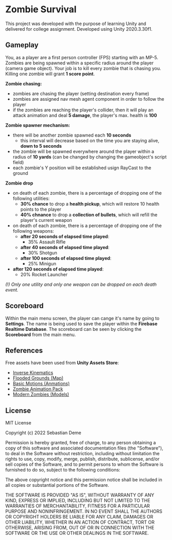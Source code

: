 # Zombie Survival

This project was developed with the purpose of learning Unity and delivered for college assignment. Developed using Unity 2020.3.30f1.

## Gameplay

You, as a player are a first person controller (FPS) starting with an MP-5. Zombies are being spawned within a specific radius around the player (camera game object). Your job is to kill every zombie that is chasing you. Killing one zombie will grant **1 score point**.

**Zombie chasing:**
 - zombies are chasing the player (setting destination every frame)
 - zombies are assigned nav mesh agent component in order to follow the player 
 - if the zombies are reaching the player's collider, then it will play an attack animation and deal **5 damage**, the player's max. health is **100**

**Zombie spawner mechanism:**
 - there will be another zombie spawned each **10 seconds**
   - this interval will decrease based on the time you are staying alive, **down to 5 seconds**
 - the zombie will be spawned everywhere around the player within a radius of **10 yards** (can be changed by changing the gameobject's script field)
 - each zombie's Y position will be established usign RayCast to the ground

**Zombie drop**
- on death of each zombie, there is a percentage of dropping one of the following utilities:
  - **30% chance** to drop a **health pickup**, which will restore 10 health points to the player
  - **40% chnance** to drop a **collection of bullets**, which will refill the player's current weapon
- on death of each zombie, there is a percentage of dropping one of the following weapons:
  - **after 20 seconds of elapsed time played**:
    - 35% Assault Rifle
  - **after 40 seconds of elapsed time played**:
    - 30% Shotgun
  - **after 100 seconds of elapsed time played**:
    - 25% Minigun
 - **after 120 seconds of elapsed time played**:
    - 20% Rocket Launcher

*(!) Only one utility and only one weapon can be dropped on each death event.*

## Scoreboard

Within the main menu screen, the player can cange it's name by going to **Settings**.  The name is being used to save the player within the **Firebase Realtime Database**. The scoreboard can be seen by clicking the **Scoreboard** from the main menu.

## References

Free assets have been used from **Unity Assets Store**:
 - [Inverse Kinematics](https://assetstore.unity.com/packages/tools/animation/inverse-kinematics-1829)
 - [Flooded Grounds (Map)](https://assetstore.unity.com/packages/3d/environments/flooded-grounds-48529)
 - [Basic Motions (Anmations)](https://assetstore.unity.com/packages/3d/animations/basic-motions-free-pack-25900)
 - [Zombie Animation Pack](https://assetstore.unity.com/packages/3d/animations/zombie-animation-pack-free-150219)
 - [Modern Zombies (Models)](https://assetstore.unity.com/packages/3d/characters/humanoids/modern-zombie-free-58134)

## License
MIT License

Copyright (c) 2022 Sebastian Deme

Permission is hereby granted, free of charge, to any person obtaining a copy of this software and associated documentation files (the "Software"), to deal in the Software without restriction, including without limitation the rights to use, copy, modify, merge, publish, distribute, sublicense, and/or sell copies of the Software, and to permit persons to whom the Software is furnished to do so, subject to the following conditions:

The above copyright notice and this permission notice shall be included in all copies or substantial portions of the Software.

THE SOFTWARE IS PROVIDED "AS IS", WITHOUT WARRANTY OF ANY KIND, EXPRESS OR IMPLIED, INCLUDING BUT NOT LIMITED TO THE WARRANTIES OF MERCHANTABILITY, FITNESS FOR A PARTICULAR PURPOSE AND NONINFRINGEMENT. IN NO EVENT SHALL THE AUTHORS OR COPYRIGHT HOLDERS BE LIABLE FOR ANY CLAIM, DAMAGES OR OTHER LIABILITY, WHETHER IN AN ACTION OF CONTRACT, TORT OR OTHERWISE, ARISING FROM, OUT OF OR IN CONNECTION WITH THE SOFTWARE OR THE USE OR OTHER DEALINGS IN THE SOFTWARE.
